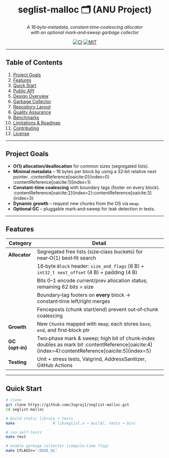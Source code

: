 <!--
    README.md  ·  seglist‑malloc
    ======================================================
    A lightweight, segregated‑free‑list memory allocator
    for ANU COMP2310 Assignment 1 · 2025
-->

<h1 align="center">seglist‑malloc 🗂️ (ANU Project)</h1>
<p align="center">
  <i>A 16‑byte‑metadata, constant‑time‑coalescing allocator<br>
     with an optional mark‑and‑sweep garbage collector</i>
</p>

<p align="center">
  <a href="#"><img alt="CI" src="https://img.shields.io/badge/CI-passing-brightgreen"></a>
  <a href="LICENSE"><img alt="MIT" src="https://img.shields.io/badge/license-MIT-blue"></a>
</p>

---

## Table&nbsp;of&nbsp;Contents
1. [Project Goals](#project-goals)  
2. [Features](#features)  
3. [Quick Start](#quick-start)  
4. [Public API](#public-api)  
5. [Design Overview](#design-overview)  
6. [Garbage Collector](#garbage-collector)  
7. [Repository Layout](#repository-layout)  
8. [Quality Assurance](#quality-assurance)  
9. [Benchmarks](#benchmarks)  
10. [Limitations & Roadmap](#limitations--roadmap)  
11. [Contributing](#contributing)  
12. [License](#license)  

---

## Project Goals
* **O(1) allocation/deallocation** for common sizes (segregated lists).  
* **Minimal metadata** – 16 bytes per block by using a 32‑bit relative next pointer. :contentReference[oaicite:0]{index=0}&#8203;:contentReference[oaicite:1]{index=1}  
* **Constant‑time coalescing** with boundary tags (footer on every block). :contentReference[oaicite:2]{index=2}&#8203;:contentReference[oaicite:3]{index=3}  
* **Dynamic growth** – request new chunks from the OS via `mmap`.  
* **Optional GC** – pluggable mark‑and‑sweep for leak detection in tests.  

---

## Features
| Category | Detail |
|----------|--------|
| **Allocator** | Segregated free lists (size‑class buckets) for near‑O(1) best‑fit search |
| | 16‑byte `Block` header: `size_and_flags` (8 B) + `int32_t next_offset` (4 B) + padding (4 B) |
| | Bits 0–1 encode current/prev allocation status; remaining 62 bits = size |
| | Boundary‑tag footers on **every** block → constant‑time left/right merges |
| | Fenceposts (chunk start/end) prevent out‑of‑chunk coalescing |
| **Growth** | New `Chunk`s mapped with `mmap`; each stores `base`, `end`, and first‑block ptr |
| **GC (opt‑in)** | Two‑phase mark & sweep; high bit of chunk‑index doubles as mark bit :contentReference[oaicite:4]{index=4}&#8203;:contentReference[oaicite:5]{index=5} |
| **Testing** | Unit + stress tests, Valgrind, AddressSanitizer, GitHub Actions |

---

## Quick Start
```bash
# clone
git clone https://github.com/Jugraj1/seglist-malloc.git
cd seglist-malloc

# build static library + tests
make                 # libseglist.a → build/, tests → bin/

# run self‑tests
make test

# enable garbage collector (compile‑time flag)
make CFLAGS+='-DUSE_GC'


